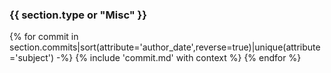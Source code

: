 ### {{ section.type or "Misc" }}
{% for commit in section.commits|sort(attribute='author_date',reverse=true)|unique(attribute='subject') -%}
{% include 'commit.md' with context %}
{% endfor %}
